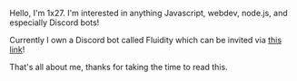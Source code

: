 Hello, I'm 1x27. I'm interested in anything Javascript, webdev, node.js, and especially Discord bots!

Currently I own a Discord bot called Fluidity which can be invited via [this link](https://discord.com/api/oauth2/authorize?client_id=804083356677046312&permissions=8&scope=bot%20applications.commands)!

That's all about me, thanks for taking the time to read this.
